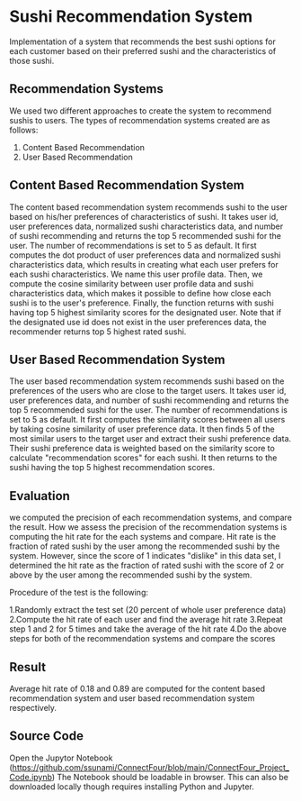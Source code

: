 # Sushi Recommendation System
Implementation of a system that recommends the best sushi options for each customer based on their preferred sushi and the characteristics of those sushi.

## Recommendation Systems
We used two different approaches to create the system to recommend sushis to users. The types of recommendation systems created are as follows:

1. Content Based Recommendation 
2. User Based Recommendation



##  Content Based Recommendation System
The content based recommendation system recommends sushi to the user based on his/her preferences of characteristics of sushi. It takes user id, user preferences data, normalized sushi characteristics data, and number of sushi recommending and returns the top 5 recommended sushi for the user. The number of recommendations is set to 5 as default. It first computes the dot product of user preferences data and normalized sushi characteristics data, which results in creating what each user prefers for each sushi characteristics. We name this user profile data. Then, we compute the cosine similarity between user profile data and sushi characteristics data, which makes it possible to define how close each sushi is to the user's preference. Finally, the function returns with sushi having top 5 highest similarity scores for the designated user. Note that if the designated use id does not exist in the user preferences data, the recommender returns top 5 highest rated sushi.

## User Based Recommendation System
The user based recommendation system recommends sushi based on the preferences of the users who are close to the target users. It takes user id, user preferences data, and number of sushi recommending and returns the top 5 recommended sushi for the user. The number of recommendations is set to 5 as default. It first computes the similarity scores between all users by taking cosine similarity of user preference data. It then finds 5 of the most similar users to the target user and extract their sushi preference data. Their sushi preference data is weighted based on the similarity score to calculate "recommendation scores" for each sushi. It then returns to the sushi having the top 5 highest recommendation scores.

## Evaluation
we computed the precision of each recommendation systems, and compare the result. How we assess the precision of the recommendation systems is computing the hit rate for the each systems and compare. Hit rate is the fraction of rated sushi by the user among the recommended sushi by the system. However, since the score of 1 indicates "dislike" in this data set, I determined the hit rate as the fraction of rated sushi with the score of 2 or above by the user among the recommended sushi by the system.

Procedure of the test is the following:

1.Randomly extract the test set (20 percent of whole user preference data)
2.Compute the hit rate of each user and find the average hit rate
3.Repeat step 1 and 2 for 5 times and take the average of the hit rate 
4.Do the above steps for both of the recommendation systems and compare the scores

## Result
Average hit rate of 0.18 and 0.89 are computed for the content based recommendation system and user based recommendation system respectively.

## Source Code
Open the Jupytor Notebook (https://github.com/ssunami/ConnectFour/blob/main/ConnectFour_Project_Code.ipynb) The Notebook should be loadable in browser. This can also be downloaded locally though requires installing Python and Jupyter.

